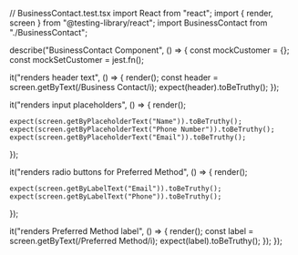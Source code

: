 // BusinessContact.test.tsx
import React from "react";
import { render, screen } from "@testing-library/react";
import BusinessContact from "./BusinessContact";

describe("BusinessContact Component", () => {
  const mockCustomer = {};
  const mockSetCustomer = jest.fn();

  it("renders header text", () => {
    render(<BusinessContact customer={mockCustomer} setCustomer={mockSetCustomer} />);
    const header = screen.getByText(/Business Contact/i);
    expect(header).toBeTruthy();
  });

  it("renders input placeholders", () => {
    render(<BusinessContact customer={mockCustomer} setCustomer={mockSetCustomer} />);
    
    expect(screen.getByPlaceholderText("Name")).toBeTruthy();
    expect(screen.getByPlaceholderText("Phone Number")).toBeTruthy();
    expect(screen.getByPlaceholderText("Email")).toBeTruthy();
  });

  it("renders radio buttons for Preferred Method", () => {
    render(<BusinessContact customer={mockCustomer} setCustomer={mockSetCustomer} />);
    
    expect(screen.getByLabelText("Email")).toBeTruthy();
    expect(screen.getByLabelText("Phone")).toBeTruthy();
  });

  it("renders Preferred Method label", () => {
    render(<BusinessContact customer={mockCustomer} setCustomer={mockSetCustomer} />);
    const label = screen.getByText(/Preferred Method/i);
    expect(label).toBeTruthy();
  });
});
